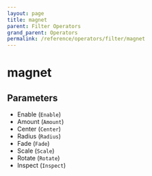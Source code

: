 ```yaml
---
layout: page
title: magnet
parent: Filter Operators
grand_parent: Operators
permalink: /reference/operators/filter/magnet
---
```


# magnet

## Parameters

* Enable (`Enable`)
* Amount (`Amount`)
* Center (`Center`)
* Radius (`Radius`)
* Fade (`Fade`)
* Scale (`Scale`)
* Rotate (`Rotate`)
* Inspect (`Inspect`)
